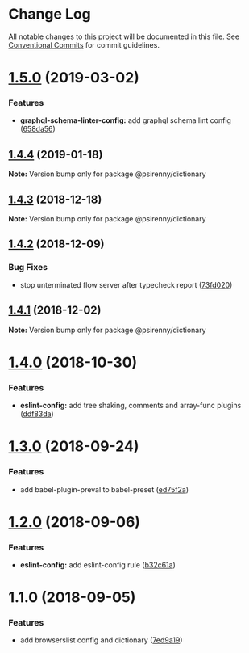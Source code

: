 # Change Log

All notable changes to this project will be documented in this file.
See [Conventional Commits](https://conventionalcommits.org) for commit guidelines.

# [1.5.0](https://github.com/psirenny/monorepo/tree/master/packages/dictionary/compare/@psirenny/dictionary@1.4.4...@psirenny/dictionary@1.5.0) (2019-03-02)


### Features

* **graphql-schema-linter-config:** add graphql schema lint config ([658da56](https://github.com/psirenny/monorepo/tree/master/packages/dictionary/commit/658da56))





## [1.4.4](https://github.com/psirenny/monorepo/tree/master/packages/dictionary/compare/@psirenny/dictionary@1.4.3...@psirenny/dictionary@1.4.4) (2019-01-18)

**Note:** Version bump only for package @psirenny/dictionary





## [1.4.3](https://github.com/psirenny/monorepo/tree/master/packages/dictionary/compare/@psirenny/dictionary@1.4.2...@psirenny/dictionary@1.4.3) (2018-12-18)

**Note:** Version bump only for package @psirenny/dictionary





## [1.4.2](https://github.com/psirenny/monorepo/tree/master/packages/dictionary/compare/@psirenny/dictionary@1.4.1...@psirenny/dictionary@1.4.2) (2018-12-09)


### Bug Fixes

* stop unterminated flow server after typecheck report ([73fd020](https://github.com/psirenny/monorepo/tree/master/packages/dictionary/commit/73fd020))





## [1.4.1](https://github.com/psirenny/monorepo/tree/master/packages/dictionary/compare/@psirenny/dictionary@1.4.0...@psirenny/dictionary@1.4.1) (2018-12-02)

**Note:** Version bump only for package @psirenny/dictionary





# [1.4.0](https://github.com/psirenny/monorepo/tree/master/packages/dictionary/compare/@psirenny/dictionary@1.3.0...@psirenny/dictionary@1.4.0) (2018-10-30)


### Features

* **eslint-config:** add tree shaking, comments and array-func plugins ([ddf83da](https://github.com/psirenny/monorepo/tree/master/packages/dictionary/commit/ddf83da))





<a name="1.3.0"></a>
# [1.3.0](https://github.com/psirenny/monorepo/tree/master/packages/dictionary/compare/@psirenny/dictionary@1.2.0...@psirenny/dictionary@1.3.0) (2018-09-24)


### Features

* add babel-plugin-preval to babel-preset ([ed75f2a](https://github.com/psirenny/monorepo/tree/master/packages/dictionary/commit/ed75f2a))





<a name="1.2.0"></a>
# [1.2.0](https://github.com/psirenny/monorepo/tree/master/packages/dictionary/compare/@psirenny/dictionary@1.1.0...@psirenny/dictionary@1.2.0) (2018-09-06)


### Features

* **eslint-config:** add eslint-config rule ([b32c61a](https://github.com/psirenny/monorepo/tree/master/packages/dictionary/commit/b32c61a))





<a name="1.1.0"></a>
# 1.1.0 (2018-09-05)


### Features

* add browserslist config and dictionary ([7ed9a19](https://github.com/psirenny/monorepo/tree/master/packages/dictionary/commit/7ed9a19))
